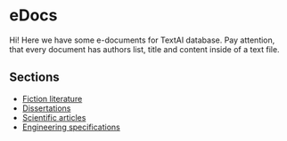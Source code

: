 # eDocs

Hi! Here we have some e-documents for TextAI database.
Pay attention, that every document has authors list, title and content inside of a text file.

## Sections

* [Fiction literature](fiction-literature/)
* [Dissertations](dissertations/)
* [Scientific articles](scientific-articles/)
* [Engineering specifications](engineering-specifications/)
